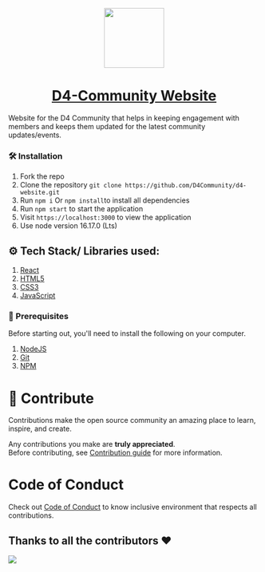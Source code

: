 
<p align="center">
<img src="https://user-images.githubusercontent.com/85388413/220329457-fad38629-4100-4703-843c-125ef2bd1c3d.png" height="120">
</p>

<h1  align= "center"><a href="https://d4community.netlify.app/">D4-Community Website</a></h1>
Website for the D4 Community that helps in keeping engagement with members and keeps them updated for the latest community updates/events.

### 🛠️ Installation

1. Fork the repo
2. Clone the repository `git clone https://github.com/D4Community/d4-website.git `
3. Run `npm i` Or `npm install`to install all dependencies
4. Run `npm start` to start the application
5. Visit `https://localhost:3000` to view the application
6. Use node version 16.17.0 (Lts) 


## ⚙️ Tech Stack/ Libraries used:
1. [React](https://reactjs.org/)
2. [HTML5](https://developer.mozilla.org/en-US/docs/Glossary/HTML5)
3. [CSS3](https://developer.mozilla.org/en-US/docs/Web/CSS)
4. [JavaScript](https://developer.mozilla.org/en-US/docs/Web/JavaScript)


### 🧾 Prerequisites

Before starting out, you'll need to install the following on your computer.

1. [NodeJS](https://nodejs.org/en/download/)
2. [Git](https://git-scm.com/downloads)
3. [NPM](https://www.npmjs.com/)



# 🚀 Contribute

Contributions make the open source community an amazing place to learn, inspire, and create.

Any contributions you make are **truly appreciated**.<br>
Before contributing, see <a href="https://github.com/D4Community/d4-website/blob/master/CONTRIBUTING.md">Contribution guide</a> for more information.

# Code of Conduct

Check out <a href="https://github.com/D4Community/d4-website/blob/master/CODE_OF_CONDUCT.md">Code of Conduct</a> to know inclusive environment that respects all contributions.


## Thanks to all the contributors ❤️

<img src="https://contrib.rocks/image?repo=D4Community/d4-website"/>
